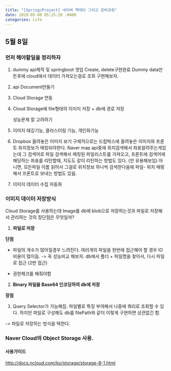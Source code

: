 ```yaml
---
title: "[Spring/Project] 네이버 핵데이 그리고 준비과정"
date: 2019-05-08 05:25:28 -0400
categories: Life
---
```




## 5월 8일



### 먼저 해야할일을 정리하자

1. dummy api제작 및 springboot 셋업
   Create, delete구현완료
   Dummy data만든후에 cloud에서 데이터 가져오는걸로 조회 구현해보자.

2. api Document만들기

3. Cloud Storage 연동

4. Cloud Storage에 file형태의 이미지 저장 + db에 경로 저장

   성능문제 잘 고려하기

5. 이미지 태깅기능, 클러스터링 기능, 개인화기능

6. Dropbox 올려놓은 이미지 보기 
   구체적으로는 드랍박스에 올려놓은 이미지와 프론트 위치정보가 매칭되야한다.
   Naver map api중에 위치검색해서 좌표알려주는게있는데
   그 검색어로 파일 검색해서 매칭된 파일리스트를 가져오고, 프론트에 검색어에 해당하는 좌표를 리턴할때, 지도도 같이 리턴하는 방법도 있다. (안 유용해보임)
   아니면, 모든파일 이름 읽어서 그걸로 위치정보 하나씩 검색한다음에 파일- 위치 매핑해서 프론트로 보내는 방법도 있음.

7. 이미지 데이터 수집 자동화



### 이미지 데이터 저장방식

Cloud Storage를 사용하는데 Image를 db에 blob으로 저장하는것과 파일로 저장해서 관리하는 것의 장단점은 무엇일까?



1. **파일로 저장**

**단점**

- 파일의 개수가 많아질경우 느려진다. 
  여러개의 파일을 한번에 접근해야 할 경우 IO비용이 많이듬. -> 꼭 성능비교 해보자.
  db에서 폴더 + 파일명을 찾아서, 다시 파일로 접근 (2번 접근)

- 권한체크를 해줘야함



2. **Binary 파일을 Base64 인코딩하여 db에 저장**

**장점**

1. Query Selector가 가능해짐. 파일별로 특징 부여해서 나중에 쿼리로 조회할 수 있다. 하지만 파일로 구성해도 db를 filePath와 같이 이렇게 구현하면 상관없긴 함.



-> 파일로 저장하는 방식을 택한다.



### Naver Cloud의 Object Storage 사용.



#### 사용가이드

<http://docs.ncloud.com/ko/storage/storage-8-1.html>

